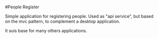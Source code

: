 #People Register

Simple application for registering people. Used as "api service", but based on the mvc pattern, to complement a desktop application.

It suis base for many others applications.
